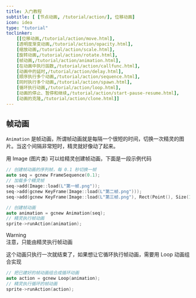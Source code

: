 ```yaml
---
title: 入门教程
subtitle: [ [节点动画, /tutorial/action/], 位移动画]
icon: idea
type: "tutorial"
toclinker: 
    [[位移动画,/tutorial/action/move.html],
    [透明度渐变动画,/tutorial/action/opacity.html],
    [缩放动画,/tutorial/action/scale.html],
    [旋转动画,/tutorial/action/rotate.html],
    [帧动画,/tutorial/action/animation.html],
    [在动画中执行函数,/tutorial/action/callfunc.html],
    [动画中的延时,/tutorial/action/delay.html],
    [顺序执行多个动画,/tutorial/action/sequence.html],
    [同时执行多个动画,/tutorial/action/spawn.html],
    [循环执行动画,/tutorial/action/loop.html],
    [动画的停止、暂停和继续,/tutorial/action/start-pause-resume.html],
    [动画的克隆,/tutorial/action/clone.html]]
---
```

## 帧动画

`Animation` 是帧动画，所谓帧动画就是每隔一个很短的时间，切换一次精灵的图片。当这个间隔非常短时，精灵就好像动了起来。

用 Image (图片类) 可以给精灵创建帧动画，下面是一段示例代码

```cpp
// 创建帧动画的序列帧，每 0.1 秒切换一帧
auto seq = gcnew FrameSequence(0.1);
// 加载多个精灵帧
seq->add(Image::load(L"第一帧.png"));                                                // 无裁剪的添加一张图片
seq->add(gcnew KeyFrame(Image::load(L"第二帧.png")));                                // 无裁剪的指定图片为关键帧，和上一行写法没有区别
seq->add(gcnew KeyFrame(Image::load(L"第三帧.png"), Rect(Point(), Size(100, 50))));  // 指定图片为关键帧并进行裁剪

// 创建帧动画
auto animation = gcnew Animation(seq);
// 精灵执行帧动画
sprite->runAction(animation);
```

<div class="ui info warning"><div class="header">Warning </div>
注意，只能由精灵执行帧动画
</div>

这个动画只执行一次就结束了，如果想让它循环执行帧动画，需要用 Loop 动画组合实现

```cpp
// 把已建好的帧动画组合成循环动画
auto action = gcnew Loop(animation);
// 精灵执行循环的帧动画
sprite->runAction(action);
```
